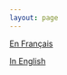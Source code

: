 ```yaml
---
layout: page
---
```

[En Français](https://bureaudanslesarbres.typeform.com/to/pR4g2I)

[In English](https://bureaudanslesarbres.typeform.com/to/MVRbOm)
